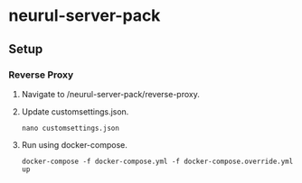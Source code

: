 # neurul-server-pack
 
## Setup
### Reverse Proxy
1. Navigate to /neurul-server-pack/reverse-proxy.
2. Update customsettings.json.

     ```
     nano customsettings.json
     ```
3. Run using docker-compose.

     ```
     docker-compose -f docker-compose.yml -f docker-compose.override.yml up
     ```
